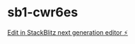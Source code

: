 # sb1-cwr6es

[Edit in StackBlitz next generation editor ⚡️](https://stackblitz.com/~/github.com/fiiswitch-ai/sb1-cwr6es)